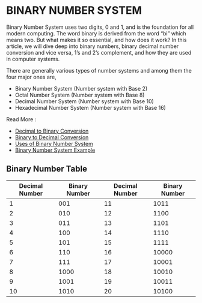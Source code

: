 # BINARY NUMBER SYSTEM

Binary Number System uses two digits, 0 and 1, and is the foundation for all modern computing. The word binary is derived from the word “bi” which means two. But what makes it so essential, and how does it work? In this article, we will dive deep into binary numbers, binary decimal number conversion and vice versa, 1’s and 2’s complement, and how they are used in computer systems.

There are generally various types of number systems and among them the four major ones are,

- Binary Number System (Number system with Base 2)
- Octal Number System (Number system with Base 8)
- Decimal Number System (Number system with Base 10)
- Hexadecimal Number System (Number system with Base 16)


Read More : 
- [Decimal to Binary Conversion](https://www.geeksforgeeks.org/binary-number-system/)
- [Binary to Decimal Conversion](https://www.geeksforgeeks.org/binary-number-system/)
- [Uses of Binary Number System](https://www.geeksforgeeks.org/binary-number-system/)
- [Binary Number System Example](https://www.geeksforgeeks.org/binary-number-system/)


## Binary Number Table

| Decimal Number | Binary Number | Decimal Number | Binary Number |
|-------|-------|-------|-------|
| 1 | 001 | 11 | 1011 |
| 2 | 010 | 12 | 1100 |
| 3 | 011 | 13 | 1101 |
| 4 | 100 | 14 | 1110 |
| 5 | 101 | 15 | 1111 |
| 6 | 110 | 16 | 10000 |
| 7 | 111 | 17 | 10001 |
| 8 | 1000 | 18 | 10010 |
| 9 | 1001 | 19 | 10011 |
| 10 | 1010 | 20 | 10100 |

